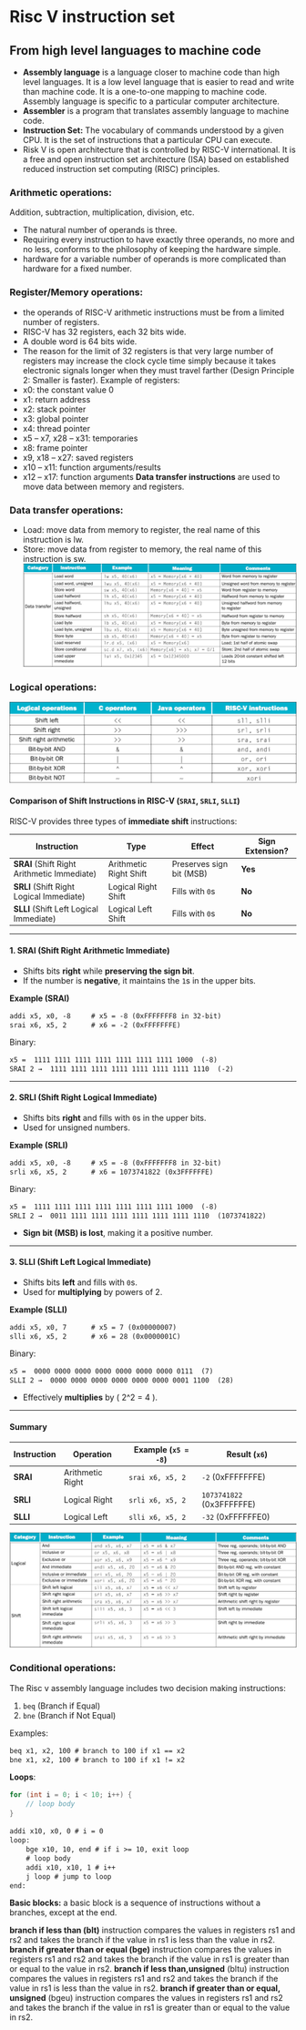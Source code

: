 # Risc V instruction set

## From high level languages to machine code

- **Assembly language** is a language closer to machine code than high level languages. It is a low level language that is easier to read and write than machine code. It is a one-to-one mapping to machine code. Assembly language is specific to a particular computer architecture.
- **Assembler** is a program that translates assembly language to machine code.
- **Instruction Set:** The vocabulary of commands understood by a given CPU. It is the set of instructions that a particular CPU can execute.
- Risk V is open architecture that is controlled by RISC-V international. It is a free and open instruction set architecture (ISA) based on established reduced instruction set computing (RISC) principles.

### Arithmetic operations:

Addition, subtraction, multiplication, division, etc.

- The natural number of operands is three.
- Requiring every instruction to have exactly three operands, no more and no less, conforms to the philosophy of keeping the hardware simple.
- hardware for a variable number of operands is more complicated than hardware for a fixed number.

### Register/Memory operations:

- the operands of RISC-V arithmetic instructions must be from a limited number of registers.
- RISC-V has 32 registers, each 32 bits wide.
- A double word is 64 bits wide.
- The reason for the limit of 32 registers is that very large number of registers may increase the clock cycle time simply because it takes electronic signals longer when they must travel farther (Design Principle 2: Smaller is faster).
  Example of registers:
- x0: the constant value 0
- x1: return address
- x2: stack pointer
- x3: global pointer
- x4: thread pointer
- x5 – x7, x28 – x31: temporaries
- x8: frame pointer
- x9, x18 – x27: saved registers
- x10 – x11: function arguments/results
- x12 – x17: function arguments
  **Data transfer instructions** are used to move data between memory and registers.

### Data transfer operations:

- Load: move data from memory to register, the real name of this instruction is lw.
- Store: move data from register to memory, the real name of this instruction is sw.
  ![Instructions](image.png)

### Logical operations:

![Logical operations](image-1.png)

#### **Comparison of Shift Instructions in RISC-V (`SRAI`, `SRLI`, `SLLI`)**

RISC-V provides three types of **immediate shift** instructions:

| Instruction                                 | Type                   | Effect                   | Sign Extension? |
| ------------------------------------------- | ---------------------- | ------------------------ | --------------- |
| **SRAI** (Shift Right Arithmetic Immediate) | Arithmetic Right Shift | Preserves sign bit (MSB) | **Yes**         |
| **SRLI** (Shift Right Logical Immediate)    | Logical Right Shift    | Fills with `0`s          | **No**          |
| **SLLI** (Shift Left Logical Immediate)     | Logical Left Shift     | Fills with `0`s          | **No**          |

---

#### **1. SRAI (Shift Right Arithmetic Immediate)**

- Shifts bits **right** while **preserving the sign bit**.
- If the number is **negative**, it maintains the `1`s in the upper bits.

**Example (SRAI)**

```assembly
addi x5, x0, -8     # x5 = -8 (0xFFFFFFF8 in 32-bit)
srai x6, x5, 2      # x6 = -2 (0xFFFFFFFE)
```

Binary:

```
x5 =  1111 1111 1111 1111 1111 1111 1111 1000  (-8)
SRAI 2 →  1111 1111 1111 1111 1111 1111 1111 1110  (-2)
```

---

#### **2. SRLI (Shift Right Logical Immediate)**

- Shifts bits **right** and fills with `0`s in the upper bits.
- Used for unsigned numbers.

**Example (SRLI)**

```assembly
addi x5, x0, -8     # x5 = -8 (0xFFFFFFF8 in 32-bit)
srli x6, x5, 2      # x6 = 1073741822 (0x3FFFFFFE)
```

Binary:

```
x5 =  1111 1111 1111 1111 1111 1111 1111 1000  (-8)
SRLI 2 →  0011 1111 1111 1111 1111 1111 1111 1110  (1073741822)
```

- **Sign bit (MSB) is lost**, making it a positive number.

---

#### **3. SLLI (Shift Left Logical Immediate)**

- Shifts bits **left** and fills with `0`s.
- Used for **multiplying** by powers of 2.

**Example (SLLI)**

```assembly
addi x5, x0, 7      # x5 = 7 (0x00000007)
slli x6, x5, 2      # x6 = 28 (0x0000001C)
```

Binary:

```
x5 =  0000 0000 0000 0000 0000 0000 0000 0111  (7)
SLLI 2 →  0000 0000 0000 0000 0000 0000 0001 1100  (28)
```

- Effectively **multiplies** by \( 2^2 = 4 \).

---

#### **Summary**

| Instruction | Operation        | Example (`x5 = -8`) | Result (`x6`)             |
| ----------- | ---------------- | ------------------- | ------------------------- |
| **SRAI**    | Arithmetic Right | `srai x6, x5, 2`    | `-2` (0xFFFFFFFE)         |
| **SRLI**    | Logical Right    | `srli x6, x5, 2`    | `1073741822` (0x3FFFFFFE) |
| **SLLI**    | Logical Left     | `slli x6, x5, 2`    | `-32` (0xFFFFFFE0)        |

![logical operations](image-2.png)

### Conditional operations:

The Risc v assembly language includes two decision making instructions:

1. `beq` (Branch if Equal)
2. `bne` (Branch if Not Equal)

Examples:

```assembly
beq x1, x2, 100 # branch to 100 if x1 == x2
bne x1, x2, 100 # branch to 100 if x1 != x2
```

**Loops**:

```c++
for (int i = 0; i < 10; i++) {
    // loop body
}
```

```assembly
addi x10, x0, 0 # i = 0
loop:
    bge x10, 10, end # if i >= 10, exit loop
    # loop body
    addi x10, x10, 1 # i++
    j loop # jump to loop
end:
```

**Basic blocks:** a basic block is a sequence of instructions without a branches, except at the end.

**branch if less than (blt)** instruction compares the values in registers rs1 and rs2 and takes the branch if the value in rs1 is less than the value in rs2.
**branch if greater than or equal (bge)** instruction compares the values in registers rs1 and rs2 and takes the branch if the value in rs1 is greater than or equal to the value in rs2.
**branch if less than,unsigned** (bltu) instruction compares the values in registers rs1 and rs2 and takes the branch if the value in rs1 is less than the value in rs2.
**branch if greater than or equal, unsigned** (bgeu) instruction compares the values in registers rs1 and rs2 and takes the branch if the value in rs1 is greater than or equal to the value in rs2.

